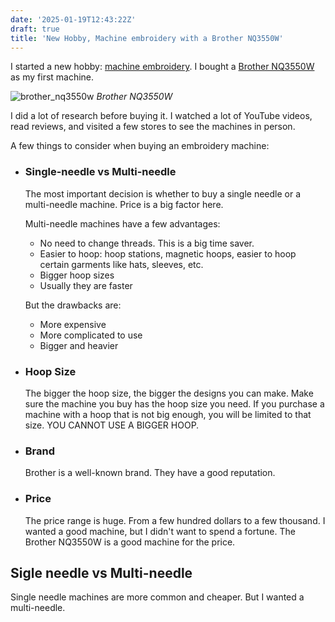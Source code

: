 ```yaml
---
date: '2025-01-19T12:43:22Z'
draft: true
title: 'New Hobby, Machine embroidery with a Brother NQ3550W'
---
```


I started a new hobby: [machine embroidery].
I bought a [Brother NQ3550W][brother_nq3550w] as my first machine.

![brother_nq3550w](/images/brother_nq3550w.jpeg)
*Brother NQ3550W*

I did a lot of research before buying it. I watched a lot of YouTube videos,
read reviews, and visited a few stores to see the machines in person.

A few things to consider when buying an embroidery machine:

* ### Single-needle vs Multi-needle
  The most important decision is whether to buy a single needle or a
  multi-needle machine. Price is a big factor here.

  Multi-needle machines have a few advantages:

    * No need to change threads. This is a big time saver.
    * Easier to hoop: hoop stations, magnetic hoops, easier to hoop certain
      garments like hats, sleeves, etc.
    * Bigger hoop sizes
    * Usually they are faster

  But the drawbacks are:

    * More expensive
    * More complicated to use
    * Bigger and heavier

* ### Hoop Size
  The bigger the hoop size, the bigger the designs you can make.
  Make sure the machine you buy has the hoop size you need.
  If you purchase a machine with a hoop that is not big enough, you will be
  limited to that size. YOU CANNOT USE A BIGGER HOOP.


* ### Brand
  Brother is a well-known brand. They have a good reputation.
* ### Price
  The price range is huge. From a few hundred dollars to a few thousand.
  I wanted a good machine, but I didn't want to spend a fortune.
  The Brother NQ3550W is a good machine for the price.

## Sigle needle vs Multi-needle

Single needle machines are more common and cheaper. But I wanted a multi-needle.


[machine embroidery]: https://en.wikipedia.org/wiki/Machine_embroidery

[brother_nq3550w]: https://www.brother-usa.com/products/nq3550w
